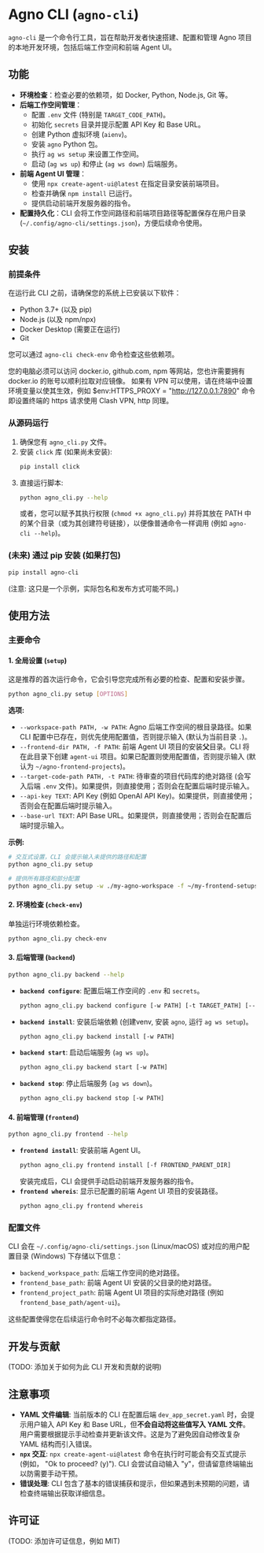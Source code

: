 # Agno CLI (`agno-cli`)

`agno-cli` 是一个命令行工具，旨在帮助开发者快速搭建、配置和管理 Agno 项目的本地开发环境，包括后端工作空间和前端 Agent UI。

## 功能

- **环境检查**：检查必要的依赖项，如 Docker, Python, Node.js, Git 等。
- **后端工作空间管理**：
    - 配置 `.env` 文件 (特别是 `TARGET_CODE_PATH`)。
    - 初始化 `secrets` 目录并提示配置 API Key 和 Base URL。
    - 创建 Python 虚拟环境 (`aienv`)。
    - 安装 `agno` Python 包。
    - 执行 `ag ws setup` 来设置工作空间。
    - 启动 (`ag ws up`) 和停止 (`ag ws down`) 后端服务。
- **前端 Agent UI 管理**：
    - 使用 `npx create-agent-ui@latest` 在指定目录安装前端项目。
    - 检查并确保 `npm install` 已运行。
    - 提供启动前端开发服务器的指令。
- **配置持久化**：CLI 会将工作空间路径和前端项目路径等配置保存在用户目录 (`~/.config/agno-cli/settings.json`)，方便后续命令使用。

## 安装

### 前提条件

在运行此 CLI 之前，请确保您的系统上已安装以下软件：

- Python 3.7+ (以及 pip)
- Node.js (以及 npm/npx)
- Docker Desktop (需要正在运行)
- Git

您可以通过 `agno-cli check-env` 命令检查这些依赖项。

您的电脑必须可以访问 docker.io, github.com, npm 等网站，您也许需要拥有 docker.io 的账号以顺利拉取对应镜像。
如果有 VPN 可以使用，请在终端中设置环境变量以使其生效，例如 $env:HTTPS_PROXY = "http://127.0.0.1:7890" 命令即设置终端的 https 请求使用 Clash VPN, http 同理。

### 从源码运行

1.  确保您有 `agno_cli.py` 文件。
2.  安装 `click` 库 (如果尚未安装):
    ```bash
    pip install click
    ```
3.  直接运行脚本:
    ```bash
    python agno_cli.py --help
    ```
    或者，您可以赋予其执行权限 (`chmod +x agno_cli.py`) 并将其放在 PATH 中的某个目录（或为其创建符号链接），以便像普通命令一样调用 (例如 `agno-cli --help`)。

### (未来) 通过 pip 安装 (如果打包)

```bash
pip install agno-cli
```
(注意: 这只是一个示例，实际包名和发布方式可能不同。)

## 使用方法

### 主要命令

#### 1. 全局设置 (`setup`)

这是推荐的首次运行命令，它会引导您完成所有必要的检查、配置和安装步骤。

```bash
python agno_cli.py setup [OPTIONS]
```

**选项:**

-   `--workspace-path PATH, -w PATH`: Agno 后端工作空间的根目录路径。如果 CLI 配置中已存在，则优先使用配置值，否则提示输入 (默认为当前目录 `.`)。
-   `--frontend-dir PATH, -f PATH`: 前端 Agent UI 项目的安装**父**目录。CLI 将在此目录下创建 `agent-ui` 项目。如果已配置则使用配置值，否则提示输入 (默认为 `~/agno-frontend-projects`)。
-   `--target-code-path PATH, -t PATH`: 待审查的项目代码库的绝对路径 (会写入后端 `.env` 文件)。如果提供，则直接使用；否则会在配置后端时提示输入。
-   `--api-key TEXT`: API Key (例如 OpenAI API Key)。如果提供，则直接使用；否则会在配置后端时提示输入。
-   `--base-url TEXT`: API Base URL。如果提供，则直接使用；否则会在配置后端时提示输入。

**示例:**

```bash
# 交互式设置，CLI 会提示输入未提供的路径和配置
python agno_cli.py setup

# 提供所有路径和部分配置
python agno_cli.py setup -w ./my-agno-workspace -f ~/my-frontend-setups -t /path/to/my/code-to-inspect --api-key "sk-..."
```

#### 2. 环境检查 (`check-env`)

单独运行环境依赖检查。

```bash
python agno_cli.py check-env
```

#### 3. 后端管理 (`backend`)

```bash
python agno_cli.py backend --help
```

-   **`backend configure`**: 配置后端工作空间的 `.env` 和 `secrets`。
    ```bash
    python agno_cli.py backend configure [-w PATH] [-t TARGET_PATH] [--api-key KEY] [--base-url URL]
    ```
-   **`backend install`**: 安装后端依赖 (创建venv, 安装 `agno`, 运行 `ag ws setup`)。
    ```bash
    python agno_cli.py backend install [-w PATH]
    ```
-   **`backend start`**: 启动后端服务 (`ag ws up`)。
    ```bash
    python agno_cli.py backend start [-w PATH]
    ```
-   **`backend stop`**: 停止后端服务 (`ag ws down`)。
    ```bash
    python agno_cli.py backend stop [-w PATH]
    ```

#### 4. 前端管理 (`frontend`)

```bash
python agno_cli.py frontend --help
```

-   **`frontend install`**: 安装前端 Agent UI。
    ```bash
    python agno_cli.py frontend install [-f FRONTEND_PARENT_DIR]
    ```
    安装完成后，CLI 会提供手动启动前端开发服务器的指令。
-   **`frontend whereis`**: 显示已配置的前端 Agent UI 项目的安装路径。
    ```bash
    python agno_cli.py frontend whereis
    ```

### 配置文件

CLI 会在 `~/.config/agno-cli/settings.json` (Linux/macOS) 或对应的用户配置目录 (Windows) 下存储以下信息：

-   `backend_workspace_path`: 后端工作空间的绝对路径。
-   `frontend_base_path`: 前端 Agent UI 安装的父目录的绝对路径。
-   `frontend_project_path`: 前端 Agent UI 项目的实际绝对路径 (例如 `frontend_base_path/agent-ui`)。

这些配置使得您在后续运行命令时不必每次都指定路径。

## 开发与贡献

(TODO: 添加关于如何为此 CLI 开发和贡献的说明)

## 注意事项

-   **YAML 文件编辑**: 当前版本的 CLI 在配置后端 `dev_app_secret.yaml` 时，会提示用户输入 API Key 和 Base URL，但**不会自动将这些值写入 YAML 文件**。用户需要根据提示手动检查并更新该文件。这是为了避免因自动修改复杂 YAML 结构而引入错误。
-   **`npx` 交互**: `npx create-agent-ui@latest` 命令在执行时可能会有交互式提示 (例如， "Ok to proceed? (y)"). CLI 会尝试自动输入 "y"，但请留意终端输出以防需要手动干预。
-   **错误处理**: CLI 包含了基本的错误捕获和提示，但如果遇到未预期的问题，请检查终端输出获取详细信息。

## 许可证

(TODO: 添加许可证信息，例如 MIT)
```
